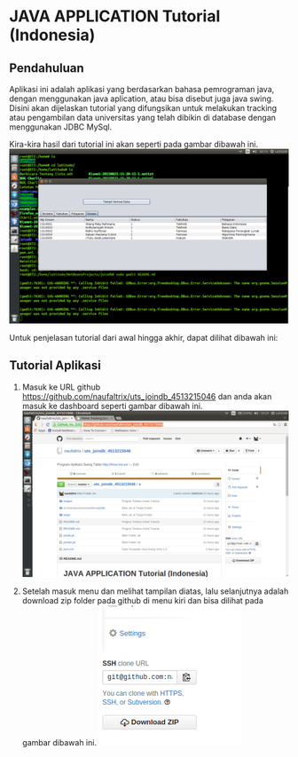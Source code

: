 # JAVA APPLICATION Tutorial (Indonesia)

## Pendahuluan

Aplikasi ini adalah aplikasi yang berdasarkan bahasa pemrograman java, dengan menggunakan java aplication,
atau bisa disebut juga java swing. Disini akan dijelaskan tutorial yang difungsikan untuk melakukan tracking
atau pengambilan data universitas yang telah dibikin di database dengan menggunakan JDBC MySql.

Kira-kira hasil dari tutorial ini akan seperti pada gambar dibawah ini.
![Figure 0.1](images/Gambar1.png)

Untuk penjelasan tutorial dari awal hingga akhir, dapat dilihat dibawah ini:

## Tutorial Aplikasi

1. Masuk ke URL github https://github.com/naufaltrix/uts_joindb_4513215046 dan anda akan masuk ke dashboard seperti
gambar dibawah ini.
![Figure 0.1](images/Gambar2.png)

2. Setelah masuk menu dan melihat tampilan diatas, lalu selanjutnya adalah download zip folder pada github di menu kiri dan
bisa dilihat pada gambar dibawah ini.
![Figure 0.1](images/Gambar3.png)
